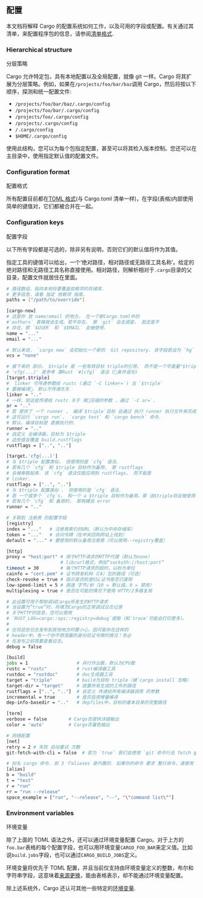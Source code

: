 ## 配置

本文档将解释 Cargo 的配置系统如何工作，以及可用的字段或配置。有关通过其清单，来配置程序包的信息，请参阅[清单格式](./manifest.zh.md).

### Hierarchical structure

分层策略

Cargo 允许特定包，具有本地配置以及全局配置，就像 git 一样。Cargo 将其扩展为分层策略。例如，如果在`/projects/foo/bar/baz`调用 Cargo，然后将按以下顺序，探测和统一配置文件:

- `/projects/foo/bar/baz/.cargo/config`
- `/projects/foo/bar/.cargo/config`
- `/projects/foo/.cargo/config`
- `/projects/.cargo/config`
- `/.cargo/config`
- `$HOME/.cargo/config`

使用此结构，您可以为每个包指定配置，甚至可以将其检入版本控制。您还可以在主目录中，使用指定默认值的配置文件。

### Configuration format

配置格式

所有配置目前都在[TOML 格式][toml](与 Cargo.toml 清单一样)，在字段(表格)内部使用简单的键值对，它们都被合并在一起。

[toml]: https://github.com/toml-lang/toml

### Configuration keys

配置字段

以下所有字段都是可选的，除非另有说明，否则它们的默认值将作为其值。

指定工具的键值可以给出，一个‘绝对路径，相对路径或无路径工具名称’。给定的绝对路径和无路径工具名称直接使用。相对路径，则解析相对于`.cargo`目录的父目录，配置文件就居住在里面。

```bash
# 路径数组，指向本地将要覆盖依赖项的存储库.
# 更多信息，请看 指定 依赖项 指南.
paths = ["/path/to/override"]

[cargo-new]
# 这是你 放 name/email 的地方， 在一个新Cargo.toml中的
#`authors` 表格就会生成。若不存在， 那 `git` 会去调查， 若还是不
# 存在，那 `$USER` 和 `$EMAIL` 会被使用.
name = "..."
email = "..."

# 默认来说， `cargo new` 会初始化一个新的  Git repository. 该字段若设为 `hg` ，就是新建一个 Mercurial repository， 或 `none` 禁用此行为.
vcs = "none"

# 接下来的 部分， $triple 是 一些有效目标 triple的引用， 而不是一个字面量"$triple"的意思， 这个引用是无论何时都能应用编译的。
# 'cfg(...)' 是参考 类Rust `#[cfg]` 语法 (条件语句)
[target.$triple]
#  linker 可传递参数给 rustc (通过 `-C linker=`) 当 `$triple`
# 要被编译. 默认不传递东东
linker = ".."
# 一样，但这是传递给 rustc 关于 库压缩的参数 ，通过 `-C ar=`.
ar = ".."
# 若 提供了 一个 runner ， 编译`$triple`目标 会通过 执行 runner 执行文件来完成， 它会将真正的目标 作为第一参数.
# 这可运行 `cargo run`， `cargo test` 和 `cargo bench` 命令.
# 默认，编译目标是 直接执行的.
runner = ".."
# 自定义 全编译器，目标为 $triple
# 这些值会覆盖 build.rustflags
rustflags = ["..", ".."]

[target.'cfg(...)']
# 与 $triple 配置类似， 但使用的是 `cfg` 语法.
# 若有几个 `cfg` 和 $triple 目标作为备用， 那 rustflags
# 会被串联起来. 该 `cfg` 语法仅能应用到 rustflags， 而不能是
# linker.
rustflags = ["..", ".."]
# 与 $triple 配置类似 ， 但使用的是 `cfg` 语法.
# 若 一个或多个 `cfg`s， 和一个 a $triple 目标作为备用，那 该$triple将会被使用
# 若有几个 `cfg` 和 备用的， 那构建会 error
runner = ".."

# 关联到 注册表 的配置字段
[registry]
index = "..."   # 注册表索引的URL（默认为中央存储库）
token = "..."   # 访问令牌（在中央回购网站上找到）
default = "..." # 要使用的默认备用注册表（可以使用--registry覆盖）

[http]
proxy = "host:port" # 用于HTTP请求的HTTP代理（默认为none）
                    # libcurl格式，例如“socks5h://host:port”
timeout = 30        # 每个HTTP请求的超时，以秒为单位
cainfo = "cert.pem" # 证书颁发机构（CA）包的路径（可选）
check-revoke = true # 指示是否检查SSL证书是否已废除
low-speed-limit = 5 # 限速 字节/秒（10 = 默认值，0 = 禁用）
multiplexing = true # 是否在可能的情况下使用 HTTP/2多路复用

# 此设置可用于帮助调试Cargo所发生的HTTP请求
# 当设置为“true”时，将填充Cargo的正常调试日志记录
# 关于HTTP的信息，您可以使用
# `RUST_LOG=cargo::ops::registry=debug`提取（和`trace`可能会打印更多）。
#
# 在将这些日志发布到其他地方时要小心，因可能存在这样的
# header中，有一个你不想泄露的身份验证令牌的情况！务必
# 在发布之前简要查看日志。
debug = false

[build]
jobs = 1                  # 并行作业数，默认为CPU数
rustc = "rustc"           # rust编译器工具
rustdoc = "rustdoc"       # doc生成器工具
target = "triple"         # build为目标 triple（被`cargo install`忽略）
target-dir = "target"     # 放置所有生成的工件的路径
rustflags = ["..", ".."]  # 自定义 传递给所有编译器调用 的参数
incremental = true        # 是否启用增量编译
dep-info-basedir = ".."   # depfiles中，目标的基本目录的完整路径

[term]
verbose = false        # Cargo否提供详细输出
color = 'auto'         # Cargo否着色输出

# 网络配置
[net]
retry = 2 # 失败 自动重试 次数
git-fetch-with-cli = false  # 若为 `true` 我们会使用 `git`命令行去 fetch git repos

# 别名 cargo 命令. 前 3 个aliases 是内置的. 如果你的命令 要求 整行命令，请使用 list 格式.
[alias]
b = "build"
t = "test"
r = "run"
rr = "run --release"
space_example = ["run", "--release", "--", "\"command list\""]
```

### Environment variables

环境变量

除了上面的 TOML 语法之外，还可以通过环境变量配置 Cargo。对于上方的`foo.bar`表格的每个配置字段，也可以用环境变量`CARGO_FOO_BAR`来定义值。比如说`build.jobs`字段，也可以通过`CARGO_BUILD_JOBS`定义。

环境变量将优先于 TOML 配置，并且当前仅支持由环境变量定义的整数，布尔和字符串字段，这意味着[来源更换][source]，能由表格表示，却不能通过环境变量配置。

除上述系统外，Cargo 还认可其他一些特定的[环境变量][env].

[env]: ./environment-variables.zh.md
[source]: ./source-replacement.zh.md
